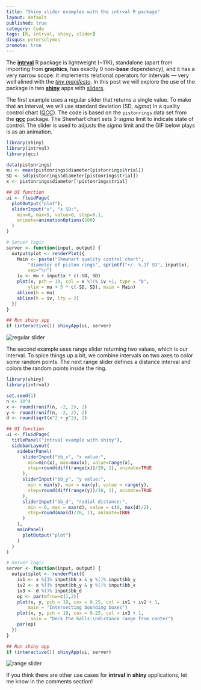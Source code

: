 ```yaml
---
title: "Shiny slider examples with the intrval R package"
layout: default
published: true
category: Code
tags: [R, intrval, shiny, slider]
disqus: petersolymos
promote: true
---
```


The [**intrval**](https://github.com/psolymos/intrval#readme) R package is lightweight (~11K), standalone (apart from importing from **graphics**, has exactly 0 non-**base** dependency), and it has a very narrow scope: it implements relational operators for intervals &mdash; very well alined with the [_tiny manifesto_](http://www.tinyverse.org/). In this post we will explore the use of the package in two [**shiny**](https://shiny.rstudio.com/) apps with [sliders](https://shiny.rstudio.com/articles/sliders.html).

The first example uses a regular slider that returns a single value. To make that an interval, we will use standard deviation (SD, _sigma_) in a quality control chart ([QCC](https://en.wikipedia.org/wiki/Control_chart)). The code is based on the `pistonrings` data set from the [**qcc**](https://CRAN.R-project.org/package=qcc) package. The Shewhart chart sets 3-_sigma_ limit to indicate state of control. The slider is used to adjusts the _sigma_ limit and the GIF below plays is as an animation.

``` r
library(shiny)
library(intrval)
library(qcc)

data(pistonrings)
mu <- mean(pistonrings$diameter[pistonrings$trial])
SD <- sd(pistonrings$diameter[pistonrings$trial])
x <- pistonrings$diameter[!pistonrings$trial]

## UI function
ui <- fluidPage(
  plotOutput("plot"),
  sliderInput("x", "x SD:",
    min=0, max=5, value=0, step=0.1,
    animate=animationOptions(100)
  )
)

# Server logic
server <- function(input, output) {
  output$plot <- renderPlot({
    Main <- paste("Shewhart quality control chart",
        "diameter of piston rings", sprintf("+/- %.1f SD", input$x),
        sep="\n")
    iv <- mu + input$x * c(-SD, SD)
    plot(x, pch = 19, col = x %)(% iv +1, type = "b",
        ylim = mu + 5 * c(-SD, SD), main = Main)
    abline(h = mu)
    abline(h = iv, lty = 2)
  })
}

## Run shiny app
if (interactive()) shinyApp(ui, server)
```

<img src="https://github.com/psolymos/intrval/raw/master/extras/regular_slider.gif" class="img-responsive" alt="regular slider">

The second example uses range slider returning two values, which is our interval. To spice things up a bit, we combine intervals on two axes to color some random points. The next range slider defines a distance interval and colors the random points inside the ring.

``` r
library(shiny)
library(intrval)

set.seed(1)
n <- 10^4
x <- round(runif(n, -2, 2), 2)
y <- round(runif(n, -2, 2), 2)
d <- round(sqrt(x^2 + y^2), 2)

## UI function
ui <- fluidPage(
  titlePanel("intrval example with shiny"),
  sidebarLayout(
    sidebarPanel(
      sliderInput("bb_x", "x value:",
        min=min(x), max=max(x), value=range(x),
        step=round(diff(range(x))/20, 1), animate=TRUE
      ),
      sliderInput("bb_y", "y value:",
        min = min(y), max = max(y), value = range(y),
        step=round(diff(range(y))/20, 1), animate=TRUE
      ),
      sliderInput("bb_d", "radial distance:",
        min = 0, max = max(d), value = c(0, max(d)/2),
        step=round(max(d)/20, 1), animate=TRUE
      )
    ),
    mainPanel(
      plotOutput("plot")
    )
  )
)

# Server logic
server <- function(input, output) {
  output$plot <- renderPlot({
    iv1 <- x %[]% input$bb_x & y %[]% input$bb_y
    iv2 <- x %[]% input$bb_y & y %[]% input$bb_x
    iv3 <- d %()% input$bb_d
    op <- par(mfrow=c(1,2))
    plot(x, y, pch = 19, cex = 0.25, col = iv1 + iv2 + 3,
        main = "Intersecting bounding boxes")
    plot(x, y, pch = 19, cex = 0.25, col = iv3 + 1,
         main = "Deck the halls:\ndistance range from center")  
    par(op)
  })
}

## Run shiny app
if (interactive()) shinyApp(ui, server)
```

<img src="https://github.com/psolymos/intrval/raw/master/extras/range_slider.gif" class="img-responsive" alt="range slider">

If you think there are other use cases for **intrval** in **shiny** applications, let me know in the comments section!
